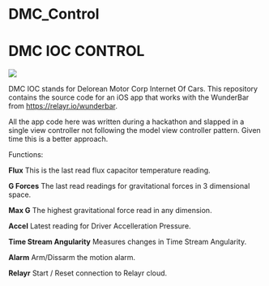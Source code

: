 # DMC_Control
<h1>DMC IOC CONTROL</h1>
<img src=https://raw.githubusercontent.com/spacecoder/DMC_Control/master/graphics/title.jpg>

DMC IOC stands for Delorean Motor Corp Internet Of Cars. This repository contains the source code for an iOS app that works with the WunderBar from https://relayr.io/wunderbar.

All the app code here was written during a hackathon and slapped in a single view controller not following the model view controller pattern. Given time this is a better approach. 

Functions:

<b>Flux</b>
This is the last read flux capacitor temperature reading.

<b>G Forces</b>
The last read readings for gravitational forces in 3 dimensional space. 

<b>Max G</b>
The highest gravitational force read in any dimension.

<B>Accel</b>
Latest reading for Driver Accelleration Pressure.

<b>Time Stream Angularity</b>
Measures changes in Time Stream Angularity.

<b>Alarm</b>
Arm/Dissarm the motion alarm.

<b>Relayr</b>
Start / Reset connection to Relayr cloud.



